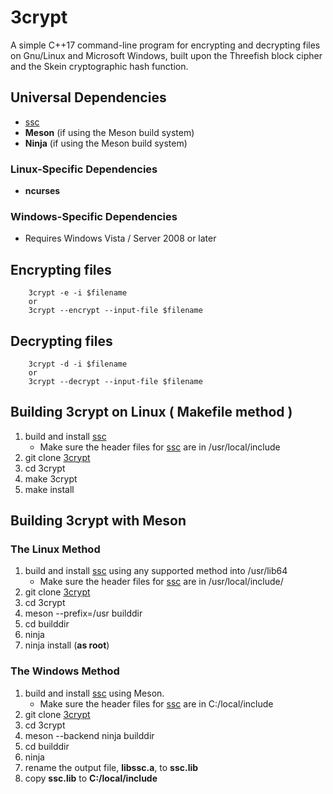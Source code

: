 # 3crypt
A simple C++17 command-line program for encrypting and decrypting files on Gnu/Linux and Microsoft Windows, built upon the Threefish block cipher
and the Skein cryptographic hash function.
## Universal Dependencies
-   [ssc](https://github.com/stuartcalder/ssc)
-   **Meson** (if using the Meson build system)
-   **Ninja** (if using the Meson build system)
### Linux-Specific Dependencies
-   **ncurses**
### Windows-Specific Dependencies
-   Requires Windows Vista / Server 2008 or later
## Encrypting files
```
    3crypt -e -i $filename
    or
    3crypt --encrypt --input-file $filename
```
## Decrypting files
```
    3crypt -d -i $filename
    or
    3crypt --decrypt --input-file $filename
```
## Building 3crypt on Linux ( Makefile method )
1. build and install [ssc](https://github.com/stuartcalder/ssc)
    - Make sure the header files for [ssc](https://github.com/stuartcalder/ssc)
      are in /usr/local/include
2. git clone [3crypt](https://github.com/stuartcalder/3crypt)
3. cd 3crypt
4. make 3crypt
5. make install
## Building 3crypt with Meson
### The Linux Method
1. build and install [ssc](https://github.com/stuartcalder/ssc) using any
   supported method into /usr/lib64
    - Make sure the header files for [ssc](https://github.com/stuartcalder/ssc)
      are in /usr/local/include/
2. git clone [3crypt](https://github.com/stuartcalder/3crypt)
3. cd 3crypt
4. meson --prefix=/usr builddir
5. cd builddir
6. ninja
7. ninja install (**as root**)
### The Windows Method
1. build and install [ssc](https://github.com/stuartcalder/ssc) using Meson.
    - Make sure the header files for [ssc](https://github.com/stuartcalder/ssc)
      are in C:/local/include
2. git clone [3crypt](https://github.com/stuartcalder/3crypt)
3. cd 3crypt
4. meson --backend ninja builddir
5. cd builddir
6. ninja
7. rename the output file, **libssc.a**, to **ssc.lib**
8. copy **ssc.lib** to **C:/local/include**
